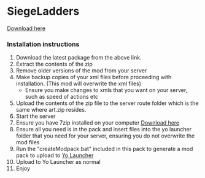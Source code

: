 # SiegeLadders
[Download here](https://github.com/LiF-x/SiegeLadders/releases/latest)

### Installation instructions

1. Download the latest package from the above link.
2. Extract the contents of the zip
3. Remove older versions of the mod from your server
4. Make backup copies of your xml files before proceeding with installation. (This mod will overwrite the xml files)
   - Ensure you make changes to xmls that you want on your server, such as speed of actions etc
5. Upload the contents of the zip file to the server route folder which is the same where art.zip resides. 
6. Start the server
7. Ensure you have 7zip installed on your computer [Download here](https://7zip.dev/en/download/)
8. Ensure all you need is in the pack and insert files into the yo launcher folder that you need for your server, ensuring you do not overwrite the mod files
9. Run the "createModpack.bat" included in this pack to generate a mod pack to upload to [Yo Launcher](https://www.yolauncher.app/)
10. Upload to Yo Launcher as normal 
11. Enjoy
